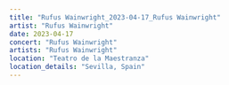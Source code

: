 ```yaml
---
title: "Rufus Wainwright_2023-04-17_Rufus Wainwright"
artist: "Rufus Wainwright"
date: 2023-04-17
concert: "Rufus Wainwright"
artists: "Rufus Wainwright"
location: "Teatro de la Maestranza"
location_details: "Sevilla, Spain"
---
```

